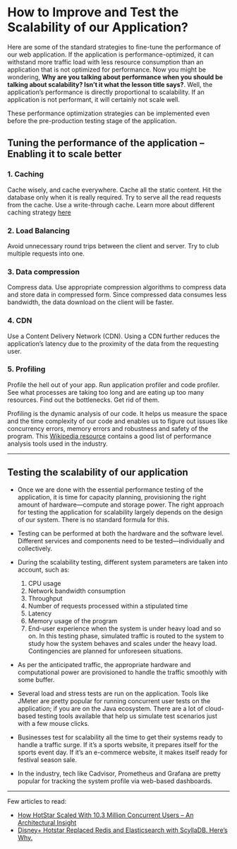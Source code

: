 # How to Improve and Test the Scalability of our Application? #

Here are some of the standard strategies to fine-tune the performance of our web application. If the application is
performance-optimized, it can withstand more traffic load with less resource consumption than an application that is not
optimized for performance.
Now you might be wondering, **Why are you talking about performance when you should be talking about scalability? Isn’t
it what the lesson title says?**. Well, the application’s performance is directly proportional to scalability. If an
application is not performant, it will certainly not scale well.

These performance optimization strategies can be implemented even before the pre-production testing stage of the
application.

## Tuning the performance of the application – Enabling it to scale better ##

### 1. Caching ###

Cache wisely, and cache everywhere. Cache all the static content. Hit the database only when it is really required. Try
to serve all the read requests from the cache. Use a write-through cache.
Learn more about different caching strategy [here](https://www.geeksforgeeks.org/write-through-and-write-back-in-cache/)

### 2. Load Balancing ###

Avoid unnecessary round trips between the client and server. Try to club multiple requests into one.

### 3. Data compression ###

Compress data. Use appropriate compression algorithms to compress data and store data in compressed form. Since
compressed data consumes less bandwidth, the data download on the client will be faster.

### 4. CDN ###

Use a Content Delivery Network (CDN). Using a CDN further reduces the application’s latency due to the proximity of the
data from the requesting user.

### 5. Profiling ###

Profile the hell out of your app. Run application profiler and code profiler. See what processes are taking too long and
are eating up too many resources. Find out the bottlenecks. Get rid of them.

Profiling is the dynamic analysis of our code. It helps us measure the space and the time complexity of our code and
enables us to figure out issues like concurrency errors, memory errors and robustness and safety of the program. This
[Wikipedia resource](https://en.wikipedia.org/wiki/List_of_performance_analysis_tools) contains a good list of
performance analysis tools used in the industry.

---

## Testing the scalability of our application ##

- Once we are done with the essential performance testing of the application, it is time for capacity planning,
  provisioning the right amount of hardware—compute and storage power. The right approach for testing the application
  for scalability largely depends on the design of our system. There is no standard formula for this.

- Testing can be performed at both the hardware and the software level. Different services and components need to be
  tested—individually and collectively.

- During the scalability testing, different system parameters are taken into account, such as:
    1. CPU usage
    2. Network bandwidth consumption
    3. Throughput
    4. Number of requests processed within a stipulated time
    5. Latency
    6. Memory usage of the program
    7. End-user experience when the system is under heavy load and so on. In this testing phase, simulated traffic is
       routed to the system to study how the system behaves and scales under the heavy load. Contingencies are planned
       for unforeseen situations.

- As per the anticipated traffic, the appropriate hardware and computational power are provisioned to handle the traffic
  smoothly with some buffer.

- Several load and stress tests are run on the application. Tools like JMeter are pretty popular for running concurrent
  user tests on the application; if you are on the Java ecosystem. There are a lot of cloud-based testing tools
  available that help us simulate test scenarios just with a few mouse clicks.

- Businesses test for scalability all the time to get their systems ready to handle a traffic surge. If it’s a sports
  website, it prepares itself for the sports event day. If it’s an e-commerce website, it makes itself ready for
  festival season sale.
- In the industry, tech like Cadvisor, Prometheus and Grafana are pretty popular for tracking the system profile via
  web-based dashboards.

---
Few articles to read:

- [How HotStar Scaled With 10.3 Million Concurrent Users – An Architectural Insight](https://scaleyourapp.com/how-hotstar-scaled-with-10-3-million-concurrent-users-an-architectural-insight/)
- [Disney+ Hotstar Replaced Redis and Elasticsearch with ScyllaDB. Here’s Why.](https://scaleyourapp.com/state-of-backend-newsletter-issue-2/)

